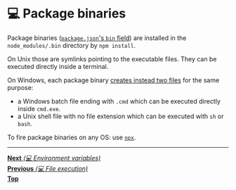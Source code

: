 # 💻 Package binaries

Package binaries
([`package.json`'s `bin` field](https://docs.npmjs.com/files/package.json#bin))
are installed in the `node_modules/.bin` directory by `npm install`.

On Unix those are symlinks pointing to the executable files. They can be
executed directly inside a terminal.

On Windows, each package binary
[creates instead two files](https://github.com/npm/cmd-shim) for the same
purpose:

- a Windows batch file ending with `.cmd` which can be executed directly
  inside `cmd.exe`.
- a Unix shell file with no file extension which can be executed with `sh` or
  `bash`.

To fire package binaries on any OS: use [`npx`](https://github.com/zkat/npx).

<hr>

[**Next** _(💻 Environment variables)_](environment_variables.md)<br>
[**Previous** _(💻 File execution)_](file_execution.md)<br>
[**Top**](README.md)<br>
